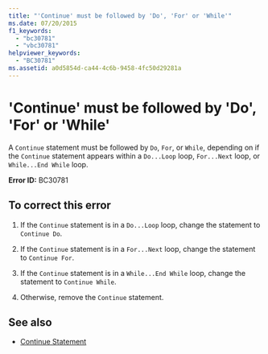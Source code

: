 ```yaml
---
title: "'Continue' must be followed by 'Do', 'For' or 'While'"
ms.date: 07/20/2015
f1_keywords: 
  - "bc30781"
  - "vbc30781"
helpviewer_keywords: 
  - "BC30781"
ms.assetid: a0d5854d-ca44-4c6b-9458-4fc50d29281a
---
```

# 'Continue' must be followed by 'Do', 'For' or 'While'
A `Continue` statement must be followed by `Do`, `For`, or `While`, depending on if the `Continue` statement appears within a `Do...Loop` loop, `For...Next` loop, or `While...End While` loop.  
  
 **Error ID:** BC30781  
  
## To correct this error  
  
1. If the `Continue` statement is in a `Do...Loop` loop, change the statement to `Continue Do`.  
  
2. If the `Continue` statement is in a `For...Next` loop, change the statement to `Continue For`.  
  
3. If the `Continue` statement is in a `While...End While` loop, change the statement to `Continue While`.  
  
4. Otherwise, remove the `Continue` statement.  
  
## See also

- [Continue Statement](../../visual-basic/language-reference/statements/continue-statement.md)
